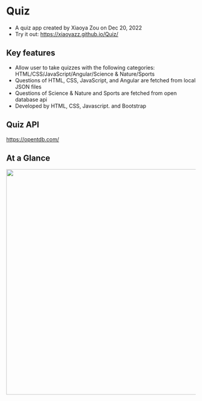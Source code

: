 # Quiz

- A quiz app created by Xiaoya Zou on Dec 20, 2022
- Try it out: https://xiaoyazz.github.io/Quiz/

## Key features
- Allow user to take quizzes with the following categories: HTML/CSS/JavaScript/Angular/Science & Nature/Sports
- Questions of HTML, CSS, JavaScript, and Angular are fetched from local JSON files
- Questions of Science & Nature and Sports are fetched from open database api
- Developed by HTML, CSS, Javascript. and Bootstrap

## Quiz API
https://opentdb.com/

## At a Glance
<img width="600" src="https://user-images.githubusercontent.com/84748829/210284371-556f32e3-3f46-44dd-b6e4-6d885e679d2d.JPG">

